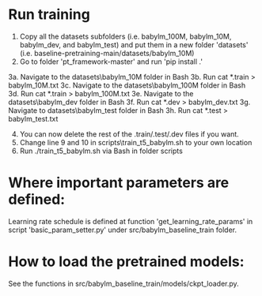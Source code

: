 # Run training
1. Copy all the datasets subfolders (i.e. babylm_100M, babylm_10M, babylm_dev, and babylm_test) and put them in a new folder 'datasets' (i.e. baseline-pretraining-main/datasets/babylm_10M)
2. Go to folder 'pt_framework-master' and run 'pip install .' 

3a. Navigate to the datasets\babylm_10M folder in Bash
3b. Run cat *.train > babylm_10M.txt
3c. Navigate to the datasets\babylm_100M folder in Bash
3d. Run cat *.train > babylm_100M.txt
3e. Navigate to the datasets\babylm_dev folder in Bash
3f. Run cat *.dev > babylm_dev.txt
3g. Navigate to datasets\babylm_test folder in Bash
3h. Run cat *.test > babylm_test.txt

4. You can now delete the rest of the .train/.test/.dev files if you want.
5. Change line 9 and 10 in scripts\train_t5_babylm.sh to your own location
6. Run ./train_t5_babylm.sh via Bash in folder scripts

# Where important parameters are defined:
Learning rate schedule is defined at function 'get_learning_rate_params' in script 'basic_param_setter.py' under src/babylm_baseline_train folder.

# How to load the pretrained models:
See the functions in src/babylm_baseline_train/models/ckpt_loader.py.